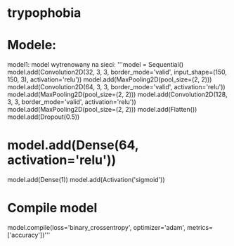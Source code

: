 # trypophobia

# Modele:
model1:
model wytrenowany na sieci:
'''model = Sequential()
model.add(Convolution2D(32, 3, 3, border_mode='valid', input_shape=(150, 150, 3), activation='relu'))
model.add(MaxPooling2D(pool_size=(2, 2)))
model.add(Convolution2D(64, 3, 3, border_mode='valid', activation='relu'))
model.add(MaxPooling2D(pool_size=(2, 2)))
model.add(Convolution2D(128, 3, 3, border_mode='valid', activation='relu'))
model.add(MaxPooling2D(pool_size=(2, 2)))
model.add(Flatten())
model.add(Dropout(0.5))
# model.add(Dense(64, activation='relu'))
model.add(Dense(1))
model.add(Activation('sigmoid'))
# Compile model
model.compile(loss='binary_crossentropy', optimizer='adam', metrics=['accuracy'])'''
